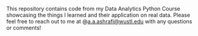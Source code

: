 This repository contains code from my Data Analytics Python Course showcasing the things I learned and their application on real data. Please feel free to reach out to me at @a.a.ashrafi@wustl.edu with any questions or comments! 

